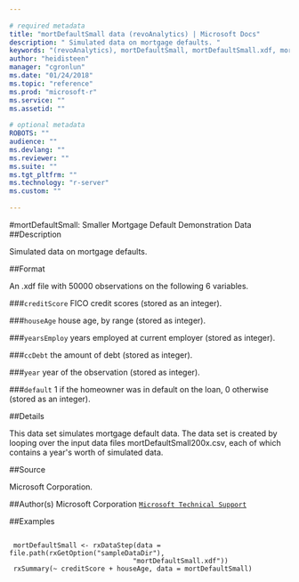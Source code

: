 ```yaml
--- 
 
# required metadata 
title: "mortDefaultSmall data (revoAnalytics) | Microsoft Docs" 
description: " Simulated data on mortgage defaults. " 
keywords: "(revoAnalytics), mortDefaultSmall, mortDefaultSmall.xdf, mortDefaultSmall2000.csv, mortDefaultSmall2001.csv, mortDefaultSmall2002.csv, mortDefaultSmall2003.csv, mortDefaultSmall2004.csv, mortDefaultSmall2005.csv, mortDefaultSmall2006.csv, mortDefaultSmall2007.csv, mortDefaultSmall2008.csv, mortDefaultSmall2009.csv, datasets" 
author: "heidisteen" 
manager: "cgronlun" 
ms.date: "01/24/2018" 
ms.topic: "reference" 
ms.prod: "microsoft-r" 
ms.service: "" 
ms.assetid: "" 
 
# optional metadata 
ROBOTS: "" 
audience: "" 
ms.devlang: "" 
ms.reviewer: "" 
ms.suite: "" 
ms.tgt_pltfrm: "" 
ms.technology: "r-server" 
ms.custom: "" 
 
--- 
```

 
 
 
 
 
 
 
 
 
 
 
 
 
 
 #mortDefaultSmall: Smaller Mortgage Default Demonstration Data 
 ##Description
 
Simulated data on mortgage defaults.
 
 
 ##Format
 
An .xdf file with 50000 observations on the following 6 variables.


###`creditScore`
FICO credit scores (stored as an integer).


###`houseAge`
house age, by range (stored as integer).


###`yearsEmploy`
years employed at current employer (stored as integer).


###`ccDebt`
the amount of debt (stored as integer).


###`year`
year of the observation (stored as integer).


###`default`
1 if the homeowner was in default on the loan, 0 otherwise (stored as an integer).



 
 
 ##Details
 
This data set simulates mortgage default data. The data set is created
by looping over the input data files mortDefaultSmall200x.csv, each of
which contains a year's worth of simulated data.
 
 
 ##Source
  
Microsoft Corporation.
 
 
 ##Author(s)
 Microsoft Corporation [`Microsoft Technical Support`](https://go.microsoft.com/fwlink/?LinkID=698556&clcid=0x409)
 
 
 ##Examples

 ```
   
  mortDefaultSmall <- rxDataStep(data = file.path(rxGetOption("sampleDataDir"),
                                "mortDefaultSmall.xdf"))
  rxSummary(~ creditScore + houseAge, data = mortDefaultSmall)
 
```
 
 
